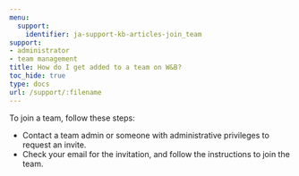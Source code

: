 ```yaml
---
menu:
  support:
    identifier: ja-support-kb-articles-join_team
support:
- administrator
- team management
title: How do I get added to a team on W&B?
toc_hide: true
type: docs
url: /support/:filename
---
```


To join a team, follow these steps:

- Contact a team admin or someone with administrative privileges to request an invite.
- Check your email for the invitation, and follow the instructions to join the team.
